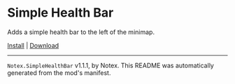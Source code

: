 # Simple Health Bar

Adds a simple health bar to the left of the minimap.

[Install](https://hitman-resources.netlify.app/smf-install-link/https://github.com/Notexe/h3-simple-health-bar/releases/latest/download/mod.framework.zip) | [Download](https://github.com/Notexe/h3-simple-health-bar/releases/latest/download/mod.framework.zip)

---

`Notex.SimpleHealthBar` v1.1.1, by Notex. This README was automatically generated from the mod's manifest.
